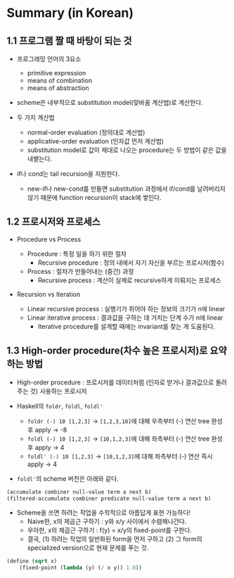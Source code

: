 # Summary (in Korean)

## 1.1 프로그램 짤 때 바탕이 되는 것

- 프로그래밍 언어의 3요소
  - primitive expression
  - means of combination
  - means of abstraction

- scheme은 내부적으로 substitution model(맞바꿈 계산법)로 계산한다.

- 두 가지 계산법
  - normal-order evaluation (정의대로 계산법)
  - applicative-order evaluation (인자값 먼저 계산법)
  - substitution model로 값이 제대로 나오는 procedure는 두 방법이 같은 값을 내뱉는다.

- if나 cond는 tail recursion을 지원한다.
  - new-if나 new-cond를 만들면 substitution 과정에서 if/cond를 날려버리지 않기 때문에 function recursion이 stack에 쌓인다.

## 1.2 프로시저와 프로세스

- Procedure vs Process
  - Procedure : 특정 일을 하기 위한 절차
    - Recursive procedure : 정의 내에서 자기 자신을 부르는 프로시저(함수)
  - Process : 절차가 만들어내는 (중간) 과정
    - Recursive process : 계산이 실제로 recursive하게 이뤄지는 프로세스

- Recursion vs Iteration
  - Linear recursive process : 실행기가 쥐어야 하는 정보의 크기가 n에 linear
  - Linear iterative process : 결과값을 구하는 데 거치는 단계 수가 n에 linear
    - Iterative procedure를 설계할 때에는 invariant를 찾는 게 도움된다.

## 1.3 High-order procedure(차수 높은 프로시저)로 요약하는 방법

- High-order procedure : 프로시저를 데이터처럼 (인자로 받거나 결과값으로 돌려주는 것) 사용하는 프로시저

- Haskell의 `foldr`, `foldl`, `foldl'`
  - `foldr (-) 10 [1,2,3]` -> `[1,2,3,10]`에 대해 우측부터 (-) 연산 tree 완성 후 apply -> -8
  - `foldl (-) 10 [1,2,3]` -> `[10,1,2,3]`에 대해 좌측부터 (-) 연산 tree 완성 후 apply -> 4
  - `foldl' (-) 10 [1,2,3]` -> `[10,1,2,3]`에 대해 좌측부터 (-) 연산 즉시 apply -> 4

- `foldl'`의 scheme 버전은 아래와 같다.
```scheme
(accumulate combiner null-value term a next b)
(filtered-accumulate combiner predicate null-value term a next b)
```

- Scheme을 쓰면 하려는 작업을 수학적으로 아름답게 표현 가능하다!
  - Naive한, x의 제곱근 구하기 : y와 x/y 사이에서 수렴해나간다.
  - 우아한, x의 제곱근 구하기 : f(y) = x/y의 fixed-point를 구한다.
  - 결국, (1) 하려는 작업의 일반화된 form을 먼저 구하고 (2) 그 form의 specialized version으로 현재 문제를 푸는 것.
```scheme
(define (sqrt x)
    (fixed-point (lambda (y) (/ x y)) 1.0))
```
